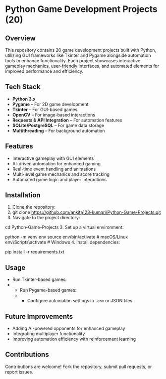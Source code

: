 # Python Game Development Projects (20)

## Overview
This repository contains 20 game development projects built with Python, utilizing GUI frameworks like Tkinter and Pygame alongside automation tools to enhance functionality. Each project showcases interactive gameplay mechanics, user-friendly interfaces, and automated elements for improved performance and efficiency.

## Tech Stack
- **Python 3.x**
- **Pygame** – For 2D game development
- **Tkinter** – For GUI-based games
- **OpenCV** – For image-based interactions
- **Requests & API Integration** – For automation features
- **SQLite/PostgreSQL** – For game data storage
- **Multithreading** – For background automation

## Features
- Interactive gameplay with GUI elements
- AI-driven automation for enhanced gaming
- Real-time event handling and animations
- Multi-level game mechanics and score tracking
- Automated game logic and player interactions

## Installation
1. Clone the repository:
2. git clone https://github.com/ankita123-kumari/Python-Game-Projects.git
2. Navigate to the project directory:


cd Python-Game-Projects
3. Set up a virtual environment:


python -m venv env source env/bin/activate  # macOS/Linux env\Scripts\activate  # Windows
4. Install dependencies:


pip install -r requirements.txt

## Usage
- Run Tkinter-based games:
- - Run Pygame-based games:
  - - Configure automation settings in `.env` or JSON files

## Future Improvements
- Adding AI-powered opponents for enhanced gameplay
- Integrating multiplayer functionality
- Improving automation efficiency with reinforcement learning

## Contributions
Contributions are welcome! Fork the repository, submit pull requests, or report issues.

